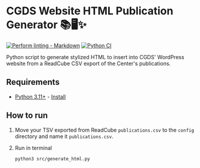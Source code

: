 # CGDS Website HTML Publication Generator 📚🖥️✨

<!-- markdown-link-check-disable -->
[![Perform linting -
Markdown](https://github.com/SeriousHorncat/uab-cgds-core-group-meeting-website/actions/workflows/linting.yml/badge.svg)](https://github.com/SeriousHorncat/uab-cgds-core-group-meeting-website/actions/workflows/linting.yml) [![Python CI](https://github.com/SeriousHorncat/uab-cgds-core-group-meeting-website/actions/workflows/python.yml/badge.svg)](https://github.com/SeriousHorncat/uab-cgds-core-group-meeting-website/actions/workflows/python.yml) <!-- markdownlint-disable-line MD013 -->
<!-- markdown-link-check-enable -->

Python script to generate stylized HTML to insert into CGDS' WordPress website from a ReadCube CSV export of the
Center's publications.

## Requirements

- [Python 3.11+](https://www.python.org/) - [Install](https://www.python.org/downloads/)

## How to run

1. Move your TSV exported from ReadCube `publications.csv` to the `config` directory and name it `publications.csv`.
2. Run in terminal

   ```bash
   python3 src/generate_html.py
   ```
